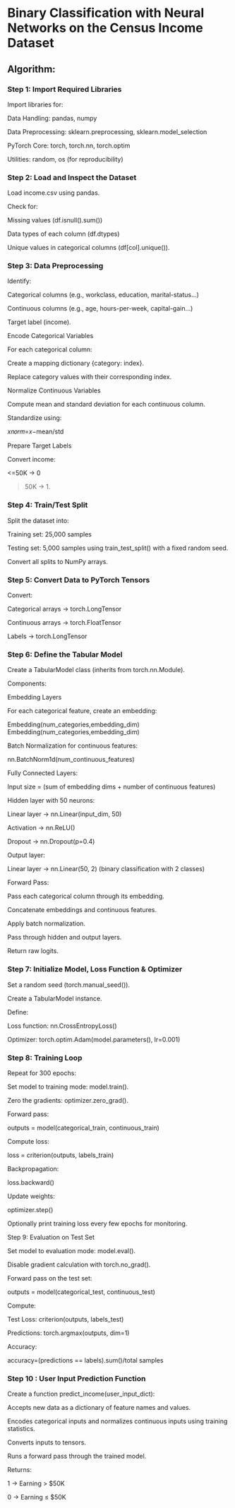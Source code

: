 # Binary Classification with Neural Networks on the Census Income Dataset

## Algorithm: 

### Step 1: Import Required Libraries

Import libraries for:

Data Handling: pandas, numpy

Data Preprocessing: sklearn.preprocessing, sklearn.model_selection

PyTorch Core: torch, torch.nn, torch.optim

Utilities: random, os (for reproducibility)

### Step 2: Load and Inspect the Dataset

Load income.csv using pandas.

Check for:

Missing values (df.isnull().sum())

Data types of each column (df.dtypes)

Unique values in categorical columns (df[col].unique()).

### Step 3: Data Preprocessing

Identify:

Categorical columns (e.g., workclass, education, marital-status…)

Continuous columns (e.g., age, hours-per-week, capital-gain…)

Target label (income).

Encode Categorical Variables

For each categorical column:

Create a mapping dictionary {category: index}.

Replace category values with their corresponding index.

Normalize Continuous Variables

Compute mean and standard deviation for each continuous column.

Standardize using:

𝑥𝑛𝑜𝑟𝑚=𝑥−mean/std
		​

Prepare Target Labels

Convert income:

<=50K → 0

>50K → 1.

### Step 4: Train/Test Split

Split the dataset into:

Training set: 25,000 samples

Testing set: 5,000 samples
using train_test_split() with a fixed random seed.

Convert all splits to NumPy arrays.

### Step 5: Convert Data to PyTorch Tensors

Convert:

Categorical arrays → torch.LongTensor

Continuous arrays → torch.FloatTensor

Labels → torch.LongTensor

### Step 6: Define the Tabular Model

Create a TabularModel class (inherits from torch.nn.Module).

Components:

Embedding Layers

For each categorical feature, create an embedding:

Embedding(num_categories,embedding_dim)
Embedding(num_categories,embedding_dim)

Batch Normalization for continuous features:

nn.BatchNorm1d(num_continuous_features)

Fully Connected Layers:

Input size = (sum of embedding dims + number of continuous features)

Hidden layer with 50 neurons:

Linear layer → nn.Linear(input_dim, 50)

Activation → nn.ReLU()

Dropout → nn.Dropout(p=0.4)

Output layer:

Linear layer → nn.Linear(50, 2) (binary classification with 2 classes)

Forward Pass:

Pass each categorical column through its embedding.

Concatenate embeddings and continuous features.

Apply batch normalization.

Pass through hidden and output layers.

Return raw logits.

### Step 7: Initialize Model, Loss Function & Optimizer

Set a random seed (torch.manual_seed()).

Create a TabularModel instance.

Define:

Loss function: nn.CrossEntropyLoss()

Optimizer: torch.optim.Adam(model.parameters(), lr=0.001)

### Step 8: Training Loop

Repeat for 300 epochs:

Set model to training mode: model.train().

Zero the gradients: optimizer.zero_grad().

Forward pass:

outputs = model(categorical_train, continuous_train)

Compute loss:

loss = criterion(outputs, labels_train)

Backpropagation:

loss.backward()

Update weights:

optimizer.step()

Optionally print training loss every few epochs for monitoring.

Step 9: Evaluation on Test Set

Set model to evaluation mode: model.eval().

Disable gradient calculation with torch.no_grad().

Forward pass on the test set:

outputs = model(categorical_test, continuous_test)

Compute:

Test Loss: criterion(outputs, labels_test)

Predictions: torch.argmax(outputs, dim=1)

Accuracy:

accuracy=(predictions == labels).sum()/total samples	​

### Step 10 : User Input Prediction Function

Create a function predict_income(user_input_dict):

Accepts new data as a dictionary of feature names and values.

Encodes categorical inputs and normalizes continuous inputs using training statistics.

Converts inputs to tensors.

Runs a forward pass through the trained model.

Returns:

1 → Earning > $50K

0 → Earning ≤ $50K
